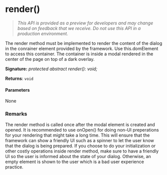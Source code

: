 # render()

> _This API is provided as a preview for developers and may change based on feedback that we receive.  Do not use this API in a production environment._

The render method must be implemented to render the content of the dialog in the conrainer element provided by the framework. Use this.domElement to access this container. The container is inside a modal rendered in the center of the page on top of a dark overlay.

**Signature:** _protected abstract render(): void;_

**Returns**: `void`





#### Parameters
None


### Remarks

The render method is called once after the modal element is created and opened. It is recommended to use onOpen() for doing non-UI preperations for your rendering that might take a long time. This will ensure that the framework can show a friendly UI such as a spinner to let the user know that the dialog is being prepared. If you choose to do your initialization or other costly operations inside render method, make sure to have a friendly UI so the user is informed about the state of your dialog. Otherwise, an empty element is shown to the user which is a bad user experience practice.


